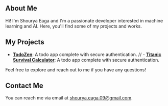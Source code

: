 ## About Me

Hi! I'm Shourya Eaga and I'm a passionate developer interested in machine learning and AI. Here, you'll find some of my projects and works.

## My Projects

- **[TodoZen](https://github.com/shouryaeaga/TodoZen)**: A todo app complete with secure authentication.
// - **[Titanic Survival Calculator](https://github.com/shouryaeaga/titanic-survivor-model)**: A todo app complete with secure authentication.


Feel free to explore and reach out to me if you have any questions!

## Contact Me

You can reach me via email at [shourya.eaga.09@gmail.com](mailto:your-email@example.com).
